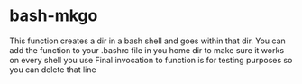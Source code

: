 # bash-mkgo
This function creates a dir in a bash shell and goes within that dir.
You can add the function to your .bashrc file in you home dir to make sure it works on every shell you use
Final invocation to function is for testing purposes so you can delete that line
